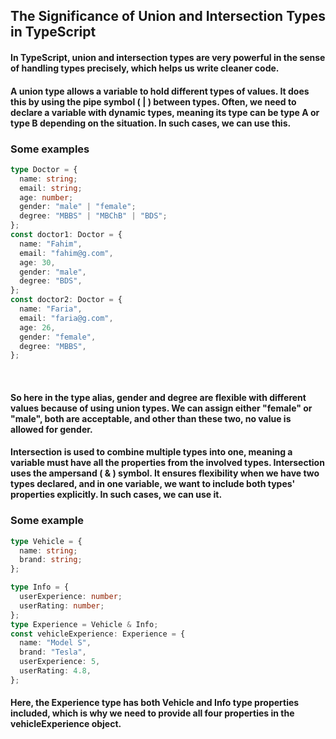 ## The Significance of Union and Intersection Types in TypeScript

#### In TypeScript, union and intersection types are very powerful in the sense of handling types precisely, which helps us write cleaner code.

#### A union type allows a variable to hold different types of values. It does this by using the pipe symbol ( | ) between types. Often, we need to declare a variable with dynamic types, meaning its type can be type A or type B depending on the situation. In such cases, we can use this.

### Some examples

```typescript
type Doctor = {
  name: string;
  email: string;
  age: number;
  gender: "male" | "female";
  degree: "MBBS" | "MBChB" | "BDS";
};
const doctor1: Doctor = {
  name: "Fahim",
  email: "fahim@g.com",
  age: 30,
  gender: "male",
  degree: "BDS",
};
const doctor2: Doctor = {
  name: "Faria",
  email: "faria@g.com",
  age: 26,
  gender: "female",
  degree: "MBBS",
};
```

<br/>

#### So here in the type alias, gender and degree are flexible with different values because of using union types. We can assign either "female" or "male", both are acceptable, and other than these two, no value is allowed for gender.

#### Intersection is used to combine multiple types into one, meaning a variable must have all the properties from the involved types. Intersection uses the ampersand ( & ) symbol. It ensures flexibility when we have two types declared, and in one variable, we want to include both types' properties explicitly. In such cases, we can use it.

### Some example

```typescript
type Vehicle = {
  name: string;
  brand: string;
};

type Info = {
  userExperience: number;
  userRating: number;
};
type Experience = Vehicle & Info;
const vehicleExperience: Experience = {
  name: "Model S",
  brand: "Tesla",
  userExperience: 5,
  userRating: 4.8,
};
```

#### Here, the Experience type has both Vehicle and Info type properties included, which is why we need to provide all four properties in the vehicleExperience object.
